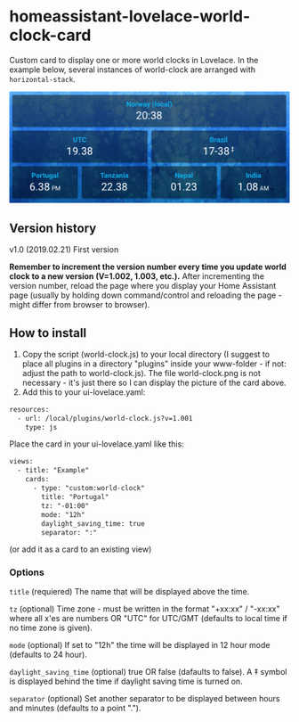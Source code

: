 # homeassistant-lovelace-world-clock-card
Custom card to display one or more world clocks in Lovelace. In the example below, several instances of world-clock are arranged with `horizontal-stack`.

![Image of world-clock-card](https://github.com/erlsta/homeassistant-lovelace-world-clock-card/blob/master/world-clock.png)

## Version history
v1.0  (2019.02.21) First version

**Remember to increment the version number every time you update world clock to a new version (V=1.002, 1.003, etc.).**
After incrementing the version number, reload the page where you display your Home Assistant page (usually by holding down command/control and reloading the page - might differ from browser to browser).

## How to install
1. Copy the script (world-clock.js) to your local directory (I suggest to place all plugins in a directory "plugins" inside your www-folder - if not: adjust the path to world-clock.js). The file world-clock.png is not necessary - it's just there so I can display the picture of the card above.
2. Add this to your ui-lovelace.yaml:

```
resources:
  - url: /local/plugins/world-clock.js?v=1.001
    type: js
```

Place the card in your ui-lovelace.yaml like this:

```
views:
  - title: "Example"
    cards:
      - type: "custom:world-clock"
        title: "Portugal"
        tz: "-01:00"
        mode: "12h"
        daylight_saving_time: true
        separator: ":"
```

(or add it as a card to an existing view)

### Options
`title` (requiered) The name that will be displayed above the time.

`tz` (optional) Time zone - must be written in the format "+xx:xx" / "-xx:xx" where all x'es are numbers OR "UTC" for UTC/GMT (defaults to local time if no time zone is given).

`mode` (optional) If set to "12h" the time will be displayed in 12 hour mode (defaults to 24 hour).

`daylight_saving_time` (optional) true OR false (dafaults to false). A ‡ symbol is displayed behind the time if daylight saving time is turned on.

`separator` (optional) Set another separator to be displayed between hours and minutes (defaults to a point ".").
